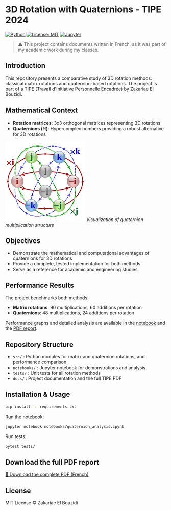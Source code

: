 # 3D Rotation with Quaternions - TIPE 2024

[![Python](https://img.shields.io/badge/python-3.8%2B-blue.svg)](https://www.python.org/)
[![License: MIT](https://img.shields.io/badge/License-MIT-yellow.svg)](LICENSE)
[![Jupyter](https://img.shields.io/badge/jupyter-notebook-orange.svg)](notebooks/quaternion_analysis.ipynb)

> ⚠️ This project contains documents written in French, as it was part of my academic work during my classes.

## Introduction
This repository presents a comparative study of 3D rotation methods: classical matrix rotations and quaternion-based rotations. The project is part of a TIPE (Travail d'Initiative Personnelle Encadrée) by Zakariae El Bouzidi.

## Mathematical Context
- **Rotation matrices**: 3x3 orthogonal matrices representing 3D rotations
- **Quaternions (ℍ)**: Hypercomplex numbers providing a robust alternative for 3D rotations

![Quaternion Multiplication Graph](Picture/Q8_multiplication_graph.svg)
*Visualization of quaternion multiplication structure*

## Objectives
- Demonstrate the mathematical and computational advantages of quaternions for 3D rotations
- Provide a complete, tested implementation for both methods
- Serve as a reference for academic and engineering studies

## Performance Results
The project benchmarks both methods:
- **Matrix rotations**: 90 multiplications, 60 additions per rotation
- **Quaternions**: 48 multiplications, 24 additions per rotation

Performance graphs and detailed analysis are available in the [notebook](notebooks/quaternion_analysis.ipynb) and the [PDF report](docs/Quaternion_TIPE_2024.pdf).

## Repository Structure
- `src/` : Python modules for matrix and quaternion rotations, and performance comparison
- `notebooks/` : Jupyter notebook for demonstrations and analysis
- `tests/` : Unit tests for all rotation methods
- `docs/` : Project documentation and the full TIPE PDF

## Installation & Usage
```bash
pip install -r requirements.txt
```

Run the notebook:
```bash
jupyter notebook notebooks/quaternion_analysis.ipynb
```

Run tests:
```bash
pytest tests/
```

## Download the full PDF report
[📄 Download the complete PDF (French)](docs/Quaternion_TIPE_2024.pdf)

## License
MIT License © Zakariae El Bouzidi 